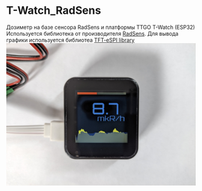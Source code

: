 # T-Watch_RadSens
Дозиметр на базе сенсора RadSens и платформы TTGO T-Watch (ESP32)
Используется библиотека от производителя [RadSens](https://github.com/climateguard/RadSens).
Для вывода графики используется библиотеа [TFT-eSPI library](https://github.com/Bodmer/TFT_eSPI)![](https://github.com/JuriShalkin/T-Watch_RadSens/blob/main/img/1644067313955.jpg)
